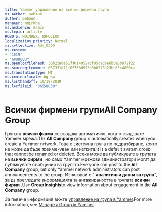 ```yaml
---
title: Yammer управление на всички фирмени групи
ms.author: pebaum
author: pebaum
manager: mnirkhe
ms.audience: Admin
ms.topic: article
ROBOTS: NOINDEX, NOFOLLOW
localization_priority: Normal
ms.collection: Adm_O365
ms.custom:
- "1019"
- "6000003"
ms.openlocfilehash: 30b258de51ff0140520cf05ca09e6b0a8b872f22
ms.sourcegitcommit: 037331d71f06750d972c0b6278b23bb15c4806ca
ms.translationtype: MT
ms.contentlocale: bg-BG
ms.lasthandoff: 10/18/2019
ms.locfileid: "36558030"
---
```

# <a name="all-company-group"></a><span data-ttu-id="c6e78-102">Всички фирмени групи</span><span class="sxs-lookup"><span data-stu-id="c6e78-102">All Company Group</span></span>

<span data-ttu-id="c6e78-103">Групата **всички фирма** се създава автоматично, когато създавате Yammer мрежа.</span><span class="sxs-lookup"><span data-stu-id="c6e78-103">The **All Company** group is automatically created when you create a Yammer network.</span></span> <span data-ttu-id="c6e78-104">Това е системна група по подразбиране, която не може да бъде преименуван или изтрита.</span><span class="sxs-lookup"><span data-stu-id="c6e78-104">It is a default system group that cannot be renamed or deleted.</span></span> <span data-ttu-id="c6e78-105">Всеки може да публикувате в групата на **всички фирми** , но само Yammer мрежови администратори могат да публикувате съобщения на групата.</span><span class="sxs-lookup"><span data-stu-id="c6e78-105">Everyone can post to the **All Company** group, but only Yammer network administrators can post announcements to the group.</span></span> <span data-ttu-id="c6e78-106">Използвайте " **аналитични данни за група**", за да прегледате информацията за ангажираността в групата **всички фирми** .</span><span class="sxs-lookup"><span data-stu-id="c6e78-106">Use **Group Insights**to view information about engagement in the **All Company** group.</span></span>

<span data-ttu-id="c6e78-107">За повече информация вижте [управление на група в Yammer](https://support.office.com/article/Manage-a-group-in-Yammer-6e05c6d6-5548-4c88-89cd-e6757a514ef2).</span><span class="sxs-lookup"><span data-stu-id="c6e78-107">For more information, see [Manage a Group in Yammer](https://support.office.com/article/Manage-a-group-in-Yammer-6e05c6d6-5548-4c88-89cd-e6757a514ef2).</span></span>
